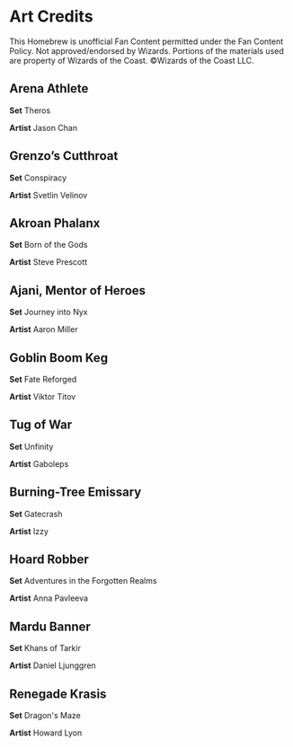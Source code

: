# Art Credits

This Homebrew is unofficial Fan Content permitted under the Fan Content Policy. Not approved/endorsed by Wizards. Portions of the materials used are property of Wizards of the Coast. ©Wizards of the Coast LLC.

## Arena Athlete
**Set** Theros 

**Artist** Jason Chan  

## Grenzo’s Cutthroat
**Set**  Conspiracy

**Artist**  Svetlin Velinov

## Akroan Phalanx
**Set**  Born of the Gods

**Artist** Steve Prescott

## Ajani, Mentor of Heroes
**Set** Journey into Nyx

**Artist** Aaron Miller

## Goblin Boom Keg
**Set**  Fate Reforged

**Artist** Viktor Titov

## Tug of War
**Set** Unfinity

**Artist** Gaboleps

## Burning-Tree Emissary
**Set**  Gatecrash

**Artist** Izzy

## Hoard Robber
**Set** Adventures in the Forgotten Realms

**Artist** Anna Pavleeva

## Mardu Banner
**Set**  Khans of Tarkir

**Artist** Daniel Ljunggren

## Renegade Krasis
**Set**  Dragon's Maze  

**Artist** Howard Lyon
